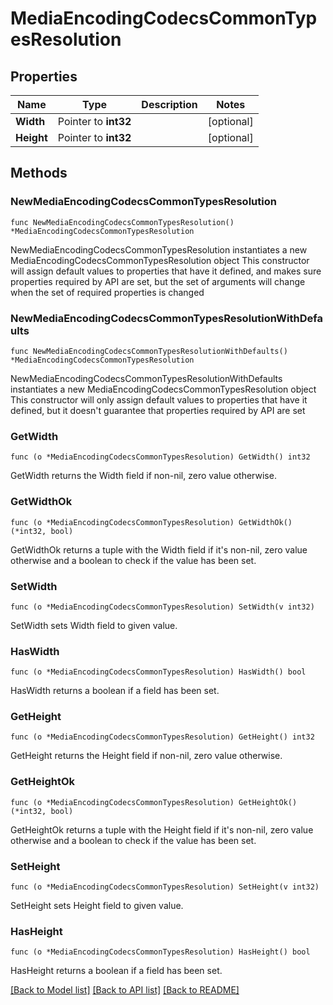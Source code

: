 # MediaEncodingCodecsCommonTypesResolution

## Properties

Name | Type | Description | Notes
------------ | ------------- | ------------- | -------------
**Width** | Pointer to **int32** |  | [optional] 
**Height** | Pointer to **int32** |  | [optional] 

## Methods

### NewMediaEncodingCodecsCommonTypesResolution

`func NewMediaEncodingCodecsCommonTypesResolution() *MediaEncodingCodecsCommonTypesResolution`

NewMediaEncodingCodecsCommonTypesResolution instantiates a new MediaEncodingCodecsCommonTypesResolution object
This constructor will assign default values to properties that have it defined,
and makes sure properties required by API are set, but the set of arguments
will change when the set of required properties is changed

### NewMediaEncodingCodecsCommonTypesResolutionWithDefaults

`func NewMediaEncodingCodecsCommonTypesResolutionWithDefaults() *MediaEncodingCodecsCommonTypesResolution`

NewMediaEncodingCodecsCommonTypesResolutionWithDefaults instantiates a new MediaEncodingCodecsCommonTypesResolution object
This constructor will only assign default values to properties that have it defined,
but it doesn't guarantee that properties required by API are set

### GetWidth

`func (o *MediaEncodingCodecsCommonTypesResolution) GetWidth() int32`

GetWidth returns the Width field if non-nil, zero value otherwise.

### GetWidthOk

`func (o *MediaEncodingCodecsCommonTypesResolution) GetWidthOk() (*int32, bool)`

GetWidthOk returns a tuple with the Width field if it's non-nil, zero value otherwise
and a boolean to check if the value has been set.

### SetWidth

`func (o *MediaEncodingCodecsCommonTypesResolution) SetWidth(v int32)`

SetWidth sets Width field to given value.

### HasWidth

`func (o *MediaEncodingCodecsCommonTypesResolution) HasWidth() bool`

HasWidth returns a boolean if a field has been set.

### GetHeight

`func (o *MediaEncodingCodecsCommonTypesResolution) GetHeight() int32`

GetHeight returns the Height field if non-nil, zero value otherwise.

### GetHeightOk

`func (o *MediaEncodingCodecsCommonTypesResolution) GetHeightOk() (*int32, bool)`

GetHeightOk returns a tuple with the Height field if it's non-nil, zero value otherwise
and a boolean to check if the value has been set.

### SetHeight

`func (o *MediaEncodingCodecsCommonTypesResolution) SetHeight(v int32)`

SetHeight sets Height field to given value.

### HasHeight

`func (o *MediaEncodingCodecsCommonTypesResolution) HasHeight() bool`

HasHeight returns a boolean if a field has been set.


[[Back to Model list]](../README.md#documentation-for-models) [[Back to API list]](../README.md#documentation-for-api-endpoints) [[Back to README]](../README.md)


